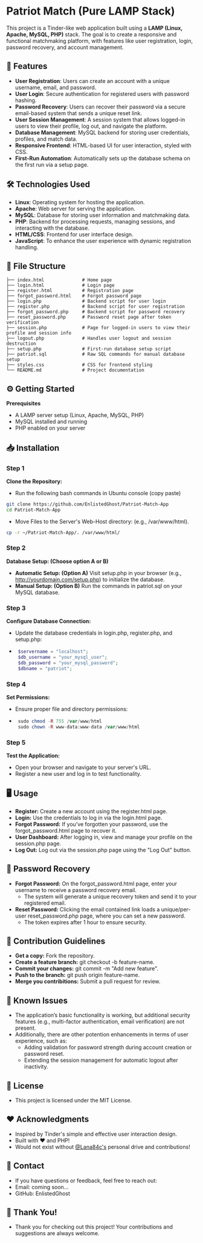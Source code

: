 # Patriot Match (Pure LAMP Stack)
This project is a Tinder-like web application built using a **LAMP (Linux, Apache, MySQL, PHP)** stack. The goal is to create a responsive and functional matchmaking platform, with features like user registration, login, password recovery, and account management.

## 🚀 Features
- **User Registration**: Users can create an account with a unique username, email, and password.
- **User Login**: Secure authentication for registered users with password hashing.
- **Password Recovery**: Users can recover their password via a secure email-based system that sends a unique reset link.
- **User Session Management**: A session system that allows logged-in users to view their profile, log out, and navigate the platform.
- **Database Management**: MySQL backend for storing user credentials, profiles, and match data.
- **Responsive Frontend**: HTML-based UI for user interaction, styled with CSS.
- **First-Run Automation**: Automatically sets up the database schema on the first run via a setup page.

## 🛠️ Technologies Used
- **Linux**: Operating system for hosting the application.
- **Apache**: Web server for serving the application.
- **MySQL**: Database for storing user information and matchmaking data.
- **PHP**: Backend for processing requests, managing sessions, and interacting with the database.
- **HTML/CSS**: Frontend for user interface design.
- **JavaScript**: To enhance the user experience with dynamic registration handling.

## 📂 File Structure
```plaintext
├── index.html              # Home page
├── login.html              # Login page
├── register.html           # Registration page
├── forgot_password.html    # Forgot password page
├── login.php               # Backend script for user login
├── register.php            # Backend script for user registration
├── forgot_password.php     # Backend script for password recovery
├── reset_password.php      # Password reset page after token verification
├── session.php             # Page for logged-in users to view their profile and session info
├── logout.php              # Handles user logout and session destruction
├── setup.php               # First-run database setup script
├── patriot.sql             # Raw SQL commands for manual database setup
├── styles.css              # CSS for frontend styling
└── README.md               # Project documentation
```

## ⚙️ Getting Started
**Prerequisites**
- A LAMP server setup (Linux, Apache, MySQL, PHP)
- MySQL installed and running
- PHP enabled on your server

## 📥 Installation

### Step 1
**Clone the Repository:**
- Run the following bash commands in Ubuntu console (copy paste)
```bash
git clone https://github.com/EnlistedGhost/Patriot-Match-App
cd Patriot-Match-App
```
- Move Files to the Server's Web-Host directory: (e.g., /var/www/html).
```bash
cp -r ~/Patriot-Match-App/. /var/www/html/
```

### Step 2
**Database Setup: 
(Choose option A or B)**
- **Automatic Setup: (Option A)** Visit setup.php in your browser (e.g., http://yourdomain.com/setup.php) to initialize the database.
- **Manual Setup: (Option B)** Run the commands in patriot.sql on your MySQL database.

### Step 3
**Configure Database Connection:**
- Update the database credentials in login.php, register.php, and setup.php:
 - ```php
	$servername = "localhost";
	$db_username = "your_mysql_user";
	$db_password = "your_mysql_password";
	$dbname = "patriot"; 
	```

### Step 4
**Set Permissions:** 
- Ensure proper file and directory permissions:
 - ```php
	sudo chmod -R 755 /var/www/html
	sudo chown -R www-data:www-data /var/www/html 
	```

### Step 5
**Test the Application:**
- Open your browser and navigate to your server's URL.
- Register a new user and log in to test functionality.

## 🖥️ Usage
- **Register:** Create a new account using the register.html page.
- **Login:** Use the credentials to log in via the login.html page.
- **Forgot Password:** If you’ve forgotten your password, use the forgot_password.html page to recover it.
- **User Dashboard:** After logging in, view and manage your profile on the session.php page.
- **Log Out:** Log out via the session.php page using the "Log Out" button.

## 🔑 Password Recovery
- **Forgot Password:** On the forgot_password.html page, enter your username to receive a password recovery email.
  - The system will generate a unique recovery token and send it to your registered email.
- **Reset Password:** Clicking the email contained link loads a unique/per-user reset_password.php page, where you can set a new password.
  - The token expires after 1 hour to ensure security.

## 🤝 Contribution Guidelines
- **Get a copy:** Fork the repository.
- **Create a feature branch:** git checkout -b feature-name.
- **Commit your changes:** git commit -m "Add new feature".
- **Push to the branch:** git push origin feature-name.
- **Merge you contribitions:** Submit a pull request for review.

## 🐛 Known Issues
- The application’s basic functionality is working, but additional security features (e.g., multi-factor authentication, email verification) are not present.
- Additionally, there are other potention enhancements in terms of user experience, such as:
  - Adding validation for password strength during account creation or password reset.
  - Extending the session management for automatic logout after inactivity.

## 📜 License
- This project is licensed under the MIT License.

## ❤️ Acknowledgments
- Inspired by Tinder's simple and effective user interaction design.
- Built with ❤️ and PHP!
- Would not exist without [@Lana84c's](https://github.com/Lana84c) personal drive and contributions!

## 🔗 Contact
- If you have questions or feedback, feel free to reach out:
 - Email: coming soon...
 - GitHub: EnlistedGhost

## 🌟 Thank You!
- Thank you for checking out this project! Your contributions and suggestions are always welcome.
